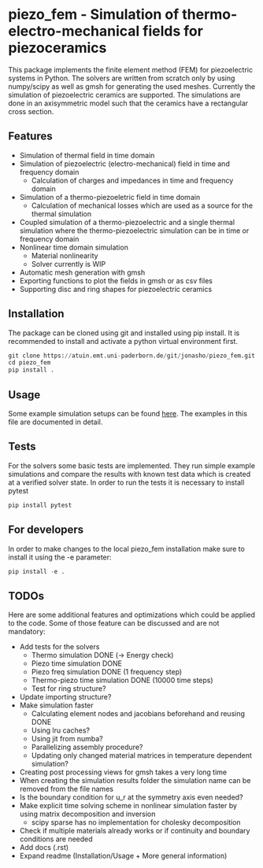 # piezo_fem - Simulation of thermo-electro-mechanical fields for piezoceramics

This package implements the finite element method (FEM) for piezoelectric
systems in Python. The solvers are written from scratch only by using
numpy/scipy as well as gmsh for generating the used meshes.
Currently the simulation of piezoelectric ceramics are supported. The
simulations are done in an axisymmetric model such that the ceramics
have a rectangular cross section.

## Features
- Simulation of thermal field in time domain
- Simulation of piezoelectric (electro-mechanical) field in time and
  frequency domain
  - Calculation of charges and impedances in time and frequency domain
- Simulation of a thermo-piezoeletric field in time domain
  - Calculation of mechanical losses which are used as a source for the thermal
    simulation
- Coupled simulation of a thermo-piezoelectric and a single thermal simulation
  where the thermo-piezoelectric simulation can be in time or frequency domain
- Nonlinear time domain simulation
  - Material nonlinearity
  - Solver currently is WIP
- Automatic mesh generation with gmsh
- Exporting functions to plot the fields in gmsh or as csv files
- Supporting disc and ring shapes for piezoelectric ceramics

## Installation

The package can be cloned using git and installed using pip install. It is
recommended to install and activate a python virtual environment first.
```python
git clone https://atuin.emt.uni-paderborn.de/git/jonasho/piezo_fem.git
cd piezo_fem
pip install .
```

## Usage

Some example simulation setups can be found [here](scripts/basic_example.py).
The examples in this file are documented in detail.

## Tests

For the solvers some basic tests are implemented. They run simple example
simulations and compare the results with known test data which is created
at a verified solver state.
In order to run the tests it is necessary to install pytest
```python
pip install pytest
```

## For developers

In order to make changes to the local piezo_fem installation make sure to
install it using the -e parameter:
```python
pip install -e .
```

## TODOs
Here are some additional features and optimizations which could be applied to
the code. Some of those feature can be discussed and are not mandatory:
- Add tests for the solvers
  - Thermo simulation DONE (-> Energy check)
  - Piezo time simulation DONE
  - Piezo freq simulation DONE (1 frequency step)
  - Thermo-piezo time simulation DONE (10000 time steps)
  - Test for ring structure?
- Update importing structure?
- Make simulation faster
  - Calculating element nodes and jacobians beforehand and reusing DONE
  - Using lru caches?
  - Using jit from numba?
  - Parallelizing assembly procedure?
  - Updating only changed material matrices in temperature dependent
    simulation?
- Creating post processing views for gmsh takes a very long time
- When creating the simulation results folder the simulation name can be
  removed from the file names
- Is the boundary condition for u_r at the symmetry axis even needed?
- Make explicit time solving scheme in nonlinear simulation faster by using
  matrix decomposition and inversion
  - scipy sparse has no implementation for cholesky decomposition
- Check if multiple materials already works or if continuity and boundary
  conditions are needed
- Add docs (.rst)
- Expand readme (Installation/Usage + More general information)
